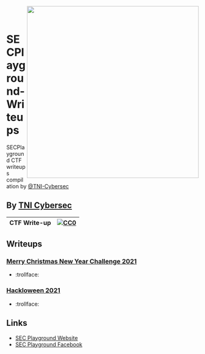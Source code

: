 <br>
<img align="right" src="https://imgur.com/SN6ZqUt.png" width="450"></img>
<p align="center">
</br>	

# SECPlayground-Writeups
SECPlayground CTF writeups compilation by [@TNI-Cybersec](https://github.com/TNI-Cybersec/)
## By [TNI Cybersec](https://tni-cybersec.github.io)
|CTF Write-up|[![CC0](https://licensebuttons.net/p/zero/1.0/88x31.png)](https://creativecommons.org/publicdomain/zero/1.0/)|
|----|----|

## Writeups

### [Merry Christmas New Year Challenge 2021](NewYearChallenge2021)
- :trollface:

### [Hackloween 2021](Hackloween2021)
- :trollface:

## Links
- [SEC Playground Website](www.secplayground.com)
- [SEC Playground Facebook](https://www.facebook.com/secplayground/)
